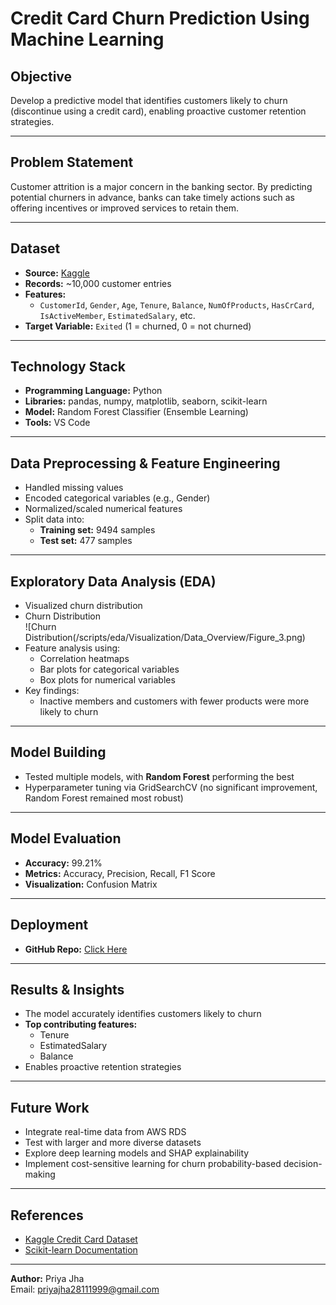 # Credit Card Churn Prediction Using Machine Learning

## Objective
Develop a predictive model that identifies customers likely to churn (discontinue using a credit card), enabling proactive customer retention strategies.

---

## Problem Statement
Customer attrition is a major concern in the banking sector. By predicting potential churners in advance, banks can take timely actions such as offering incentives or improved services to retain them.

---

## Dataset
- **Source:** [Kaggle](https://www.kaggle.com/datasets/gauravtopre/bank-customer-churn-dataset)  
- **Records:** ~10,000 customer entries  
- **Features:**  
  - `CustomerId`, `Gender`, `Age`, `Tenure`, `Balance`, `NumOfProducts`, `HasCrCard`, `IsActiveMember`, `EstimatedSalary`, etc.
- **Target Variable:** `Exited` (1 = churned, 0 = not churned)

---

## Technology Stack
- **Programming Language:** Python  
- **Libraries:** pandas, numpy, matplotlib, seaborn, scikit-learn  
- **Model:** Random Forest Classifier (Ensemble Learning)  
- **Tools:** VS Code  

---

## Data Preprocessing & Feature Engineering
- Handled missing values
- Encoded categorical variables (e.g., Gender)
- Normalized/scaled numerical features
- Split data into:
  - **Training set:** 9494 samples
  - **Test set:** 477 samples

---

## Exploratory Data Analysis (EDA)
- Visualized churn distribution
- Churn Distribution  
  ![Churn Distribution(/scripts/eda/Visualization/Data_Overview/Figure_3.png)
- Feature analysis using:
  - Correlation heatmaps
  - Bar plots for categorical variables
  - Box plots for numerical variables
- Key findings:
  - Inactive members and customers with fewer products were more likely to churn

---

## Model Building
- Tested multiple models, with **Random Forest** performing the best
- Hyperparameter tuning via GridSearchCV (no significant improvement, Random Forest remained most robust)

---

## Model Evaluation
- **Accuracy:** 99.21%  
- **Metrics:** Accuracy, Precision, Recall, F1 Score  
- **Visualization:** Confusion Matrix

---

## Deployment
- **GitHub Repo:** [Click Here](https://github.com/priya-jha-23/capston_project_exl)

---

## Results & Insights
- The model accurately identifies customers likely to churn
- **Top contributing features:**
  - Tenure
  - EstimatedSalary
  - Balance
- Enables proactive retention strategies

---

## Future Work
- Integrate real-time data from AWS RDS
- Test with larger and more diverse datasets
- Explore deep learning models and SHAP explainability
- Implement cost-sensitive learning for churn probability-based decision-making

---

## References
- [Kaggle Credit Card Dataset](https://www.kaggle.com/datasets/gauravtopre/bank-customer-churn-dataset)  
- [Scikit-learn Documentation](https://scikit-learn.org/stable/)

---

**Author:** Priya Jha  
Email: priyajha28111999@gmail.com  


